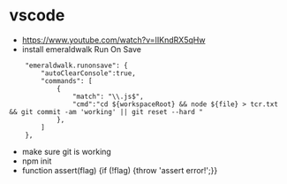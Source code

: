 # vscode

* https://www.youtube.com/watch?v=IIKndRX5qHw
* install emeraldwalk Run On Save

```
    "emeraldwalk.runonsave": {
        "autoClearConsole":true,
        "commands": [
            {
                "match": "\\.js$",
                "cmd":"cd ${workspaceRoot} && node ${file} > tcr.txt && git commit -am 'working' || git reset --hard "
            },
        ]
    },
```
* make sure git is working
* npm init
* function assert(flag) {if (!flag) {throw 'assert error!';}}

